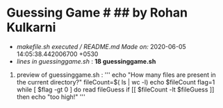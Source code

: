# Guessing Game # ## by Rohan Kulkarni  ##
- *makefile.sh executed / README.md Made on:* 2020-06-05 14:05:38.442006700 +0530
- *lines in guessinggame.sh* : **18 guessinggame.sh** 

1. preview of guessinggame.sh :
''' echo "How many files are present in the current directory?"
fileCount=$( ls | wc -l)
echo $fileCount
flag=1
while [ $flag -gt 0 ]
do
	read fileGuess
	if [[ $fileCount -lt $fileGuess ]]
	then
		echo "too high!" '''
